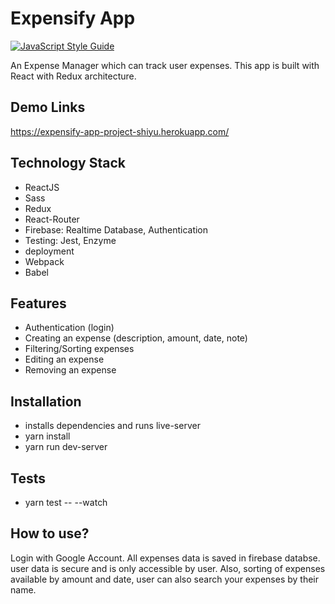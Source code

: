 # Expensify App

[![JavaScript Style Guide](https://img.shields.io/badge/code_style-standard-brightgreen.svg)](https://standardjs.com)

An Expense Manager which can track user expenses. This app is built with React with Redux architecture.

## Demo Links

https://expensify-app-project-shiyu.herokuapp.com/

## Technology Stack

- ReactJS
- Sass
- Redux
- React-Router
- Firebase: Realtime Database, Authentication
- Testing: Jest, Enzyme
- deployment
- Webpack
- Babel

## Features
- Authentication (login)
- Creating an expense (description, amount, date, note)
- Filtering/Sorting expenses
- Editing an expense
- Removing an expense

## Installation
- installs dependencies and runs live-server
- yarn install
- yarn run dev-server

## Tests
- yarn test -- --watch

## How to use?

Login with Google Account. All expenses data is saved in firebase databse. user data is secure and is only accessible by user. Also, sorting of expenses available by amount and date, user can also search your expenses by their name.
